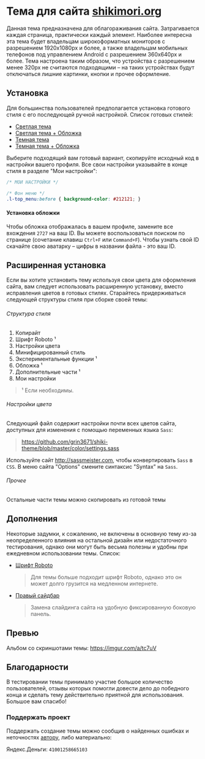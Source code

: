 # Тема для сайта [shikimori.org](https://shikimori.org)
Данная тема предназначена для облагораживания сайта. Затрагивается каждая страница, практически каждый элемент. Наиболее интересна эта тема будет владельцам широкоформатных мониторов с разрешением 1920x1080px и более, а также владельцам мобильных телефонов под управлением Android с разрешением 360x640px и более. Тема настроена таким образом, что устройства с разрешением менее 320px не считаются подходящими – на таких устройствах будут отключаться лишние картинки, кнопки и прочее оформление.

## Установка
Для большинства пользователей предполагается установка готового стиля с его последующей ручной настройкой. Список готовых стилей:
* [Светлая тема](../master/beta/theme-light.css)
* [Светлая тема + Обложка](../master/beta/theme-light-cover.css)
* [Темная тема](../master/beta/theme-dark.css)
* [Темная тема + Обложка](../master/beta/theme-dark-cover.css)

Выберите подходящий вам готовый вариант, скопируйте исходный код в настройки вашего профиля. Все свои настройки указывайте в конце стиля в разделе "Мои настройки":
```css
/* МОИ НАСТРОЙКИ */

/* Фон меню */
.l-top_menu:before { background-color: #212121; }
```

#### Установка обложки
Чтобы обложка отображалась в вашем профиле, замените все вхождения `2727` на ваш ID. Вы можете воспользоваться поиском по странице (сочетание клавиш `Ctrl+F` или `Command+F`). Чтобы узнать свой ID скачайте свою аватарку – цифры в названии файла - это ваш ID.

## Расширенная установка
Если вы хотите установить тему используя свои цвета для оформления сайта, вам следует использовать расширенную установку, вместо исправления цветов в готовых стилях. Старайтесь придерживаться следующей структуры стиля при сборке своей темы:

###### Структура стиля
1. Копирайт
2. Шрифт Roboto ¹
3. Настройки цвета
4. Минифицированный стиль
5. Экспериментальные функции ¹
6. Обложка ¹
7. Дополнительные части ¹
8. Мои настройки

> ¹ Если необходимы.

###### Настройки цвета
Следующий файл содержит настройки почти всех цветов сайта, доступных для изменения с помощью переменных языка `Sass`:
> https://github.com/grin3671/shiki-theme/blob/master/color/settings.sass

Используйте сайт http://sassmeister.com, чтобы конвертировать `Sass` в `CSS`. В меню сайта "Options" смените синтаксис "Syntax" на `Sass`.

###### Прочее
Остальные части темы можно скопировать из готовой темы

## Дополнения
Некоторые задумки, к сожалению, не включены в основную тему из-за неопределенного влияния на остальной дизайн или недостаточного тестирования, однако они могут быть весьма полезны и удобны при ежедневном использовании темы. Список:
* [Шрифт Roboto](../master/part/font-roboto.css)

    > Для темы больше подходит шрифт Roboto, однако это он может долго грузится на медленном интернете.
    
* [Правый сайдбар](../master/part/right-sidebar.css)

    > Замена слайдинга сайта на удобную фиксированную боковую панель.

## Превью
Альбом со скриншотами темы: https://imgur.com/a/tc7uV

## Благодарности
В тестировании темы принимало участие большое количество пользователей, отзывы которых помогли довести дело до победного конца и сделать тему действительно приятной для использования. Большое вам спасибо!

### Поддержать проект
Поддержать создание темы можно сообщив о найденных ошибках и неточностях [автору](https://shikimori.org/grin3671), либо материально:

Яндекс.Деньги: `41001258665103`
